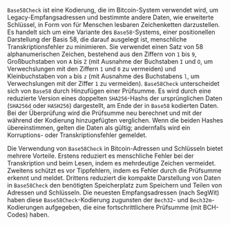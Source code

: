 `Base58Check` ist eine Kodierung, die im Bitcoin-System verwendet wird, um Legacy-Empfangsadressen und bestimmte andere Daten, wie erweiterte Schlüssel, in Form von für Menschen lesbaren Zeichenketten darzustellen. Es handelt sich um eine Variante des `Base58`-Systems, einer positionellen Darstellung der Basis 58, die darauf ausgelegt ist, menschliche Transkriptionsfehler zu minimieren. Sie verwendet einen Satz von 58 alphanumerischen Zeichen, bestehend aus den Ziffern von `1` bis `9`, Großbuchstaben von `A` bis `Z` (mit Ausnahme der Buchstaben `I` und `O`, um Verwechslungen mit den Ziffern `1` und `0` zu vermeiden) und Kleinbuchstaben von `a` bis `z` (mit Ausnahme des Buchstabens `l`, um Verwechslungen mit der Ziffer `1` zu vermeiden). `Base58Check` unterscheidet sich von `Base58` durch Hinzufügen einer Prüfsumme. Es wird durch eine reduzierte Version eines doppelten `SHA256`-Hashs der ursprünglichen Daten (`SHA256d` oder `HASH256`) dargestellt, am Ende der in `Base58` kodierten Daten. Bei der Überprüfung wird die Prüfsumme neu berechnet und mit der während der Kodierung hinzugefügten verglichen. Wenn die beiden Hashes übereinstimmen, gelten die Daten als gültig; andernfalls wird ein Korruptions- oder Transkriptionsfehler gemeldet.

Die Verwendung von `Base58Check` in Bitcoin-Adressen und Schlüsseln bietet mehrere Vorteile. Erstens reduziert es menschliche Fehler bei der Transkription und beim Lesen, indem es mehrdeutige Zeichen vermeidet. Zweitens schützt es vor Tippfehlern, indem es Fehler durch die Prüfsumme erkennt und meldet. Drittens reduziert die kompakte Darstellung von Daten in `Base58Check` den benötigten Speicherplatz zum Speichern und Teilen von Adressen und Schlüsseln. Die neuesten Empfangsadressen (nach SegWit) haben diese `Base58Check`-Kodierung zugunsten der `Bech32`- und `Bech32m`-Kodierungen aufgegeben, die eine fortschrittlichere Prüfsumme (mit BCH-Codes) haben.